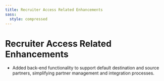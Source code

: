 ```yaml
---
title: Recruiter Access Related Enhancements
sass:
  style: compressed
---
```


# Recruiter Access Related Enhancements

- Added back-end functionality to support default destination and source partners, simplifying partner management and
  integration processes.
